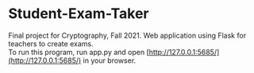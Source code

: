 # Student-Exam-Taker
Final project for Cryptography, Fall 2021. Web application using Flask for teachers to create exams.  
To run this program, run app.py and open [http://127.0.0.1:5685/](http://127.0.0.1:5685/) in your browser.